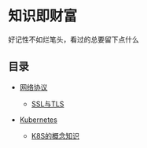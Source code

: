 # 知识即财富

好记性不如烂笔头，看过的总要留下点什么

## 目录

- [网络协议](./web_protocol/menu.md)
  - [SSL与TLS](./web_protocol/ssl_tls.md)

- [Kubernetes](./kubernetes/menu.md)
  - [K8S的概念知识](./kubernetes/k8s_concepts.md)